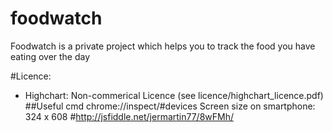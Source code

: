 # foodwatch
Foodwatch is a private project which helps you to track the food you have eating over the day



#Licence:

- Highchart: Non-commerical Licence (see licence/highchart_licence.pdf)
##Useful cmd
chrome://inspect/#devices
Screen size on smartphone: 324 x 608 #http://jsfiddle.net/jermartin77/8wFMh/